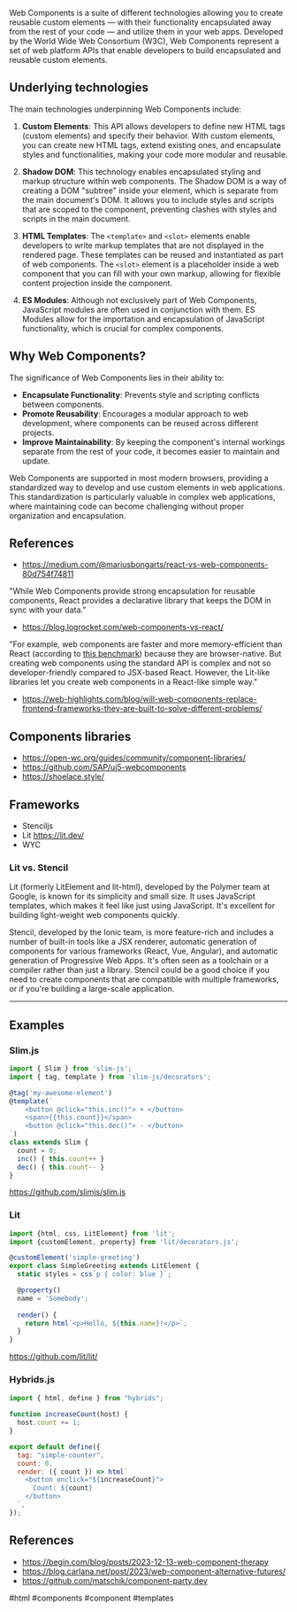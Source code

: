 Web Components is a suite of different technologies allowing you to create reusable custom elements — with their functionality encapsulated away from the rest of your code — and utilize them in your web apps. Developed by the World Wide Web Consortium (W3C), Web Components represent a set of web platform APIs that enable developers to build encapsulated and reusable custom elements. 

## Underlying technologies

The main technologies underpinning Web Components include:

1. **Custom Elements**: This API allows developers to define new HTML tags (custom elements) and specify their behavior. With custom elements, you can create new HTML tags, extend existing ones, and encapsulate styles and functionalities, making your code more modular and reusable.

2. **Shadow DOM**: This technology enables encapsulated styling and markup structure within web components. The Shadow DOM is a way of creating a DOM "subtree" inside your element, which is separate from the main document's DOM. It allows you to include styles and scripts that are scoped to the component, preventing clashes with styles and scripts in the main document.

3. **HTML Templates**: The `<template>` and `<slot>` elements enable developers to write markup templates that are not displayed in the rendered page. These templates can be reused and instantiated as part of web components. The `<slot>` element is a placeholder inside a web component that you can fill with your own markup, allowing for flexible content projection inside the component.

4. **ES Modules**: Although not exclusively part of Web Components, JavaScript modules are often used in conjunction with them. ES Modules allow for the importation and encapsulation of JavaScript functionality, which is crucial for complex components.

## Why Web Components?

The significance of Web Components lies in their ability to:

- **Encapsulate Functionality**: Prevents style and scripting conflicts between components.
- **Promote Reusability**: Encourages a modular approach to web development, where components can be reused across different projects.
- **Improve Maintainability**: By keeping the component's internal workings separate from the rest of your code, it becomes easier to maintain and update.

Web Components are supported in most modern browsers, providing a standardized way to develop and use custom elements in web applications. This standardization is particularly valuable in complex web applications, where maintaining code can become challenging without proper organization and encapsulation.

## References

- https://medium.com/@mariusbongarts/react-vs-web-components-80d754f74811

"While Web Components provide strong encapsulation for reusable components, React provides a declarative library that keeps the DOM in sync with your data."

- https://blog.logrocket.com/web-components-vs-react/

"For example, web components are faster and more memory-efficient than React (according to [this benchmark](https://krausest.github.io/js-framework-benchmark/)) because they are browser-native. But creating web components using the standard API is complex and not so developer-friendly compared to JSX-based React. However, the Lit-like libraries let you create web components in a React-like simple way."

- https://web-highlights.com/blog/will-web-components-replace-frontend-frameworks-they-are-built-to-solve-different-problems/

## Components libraries

- https://open-wc.org/guides/community/component-libraries/
- https://github.com/SAP/ui5-webcomponents
- https://shoelace.style/

## Frameworks

- Stenciljs
- Lit https://lit.dev/
- WYC

### Lit vs. Stencil

Lit (formerly LitElement and lit-html), developed by the Polymer team at Google, is known for its simplicity and small size. It uses JavaScript templates, which makes it feel like just using JavaScript. It's excellent for building light-weight web components quickly.

Stencil, developed by the Ionic team, is more feature-rich and includes a number of built-in tools like a JSX renderer, automatic generation of components for various frameworks (React, Vue, Angular), and automatic generation of Progressive Web Apps. It's often seen as a toolchain or a compiler rather than just a library. Stencil could be a good choice if you need to create components that are compatible with multiple frameworks, or if you're building a large-scale application.

---

## Examples

### Slim.js

```javascript
import { Slim } from 'slim-js';
import { tag, template } from 'slim-js/decorators';

@tag('my-awesome-element')
@template(`
    <button @click="this.inc()"> + </button>
    <span>{{this.count}}</span>
    <button @click="this.dec()"> - </button>
`)
class extends Slim {
  count = 0;
  inc() { this.count++ }
  dec() { this.count-- }
}
```

https://github.com/slimjs/slim.js

### Lit

```javascript
import {html, css, LitElement} from 'lit';
import {customElement, property} from 'lit/decorators.js';

@customElement('simple-greeting')
export class SimpleGreeting extends LitElement {
  static styles = css`p { color: blue }`;

  @property()
  name = 'Somebody';
  
  render() {
    return html`<p>Hello, ${this.name}!</p>`;
  }
}
```

https://github.com/lit/lit/


### Hybrids.js

```javascript
import { html, define } from "hybrids";
  
function increaseCount(host) {
  host.count += 1;
}

export default define({
  tag: "simple-counter",
  count: 0,
  render: ({ count }) => html`
    <button onclick="${increaseCount}">
      Count: ${count}
    </button>
  `,
});
```

## References

- https://begin.com/blog/posts/2023-12-13-web-component-therapy
- https://blog.carlana.net/post/2023/web-component-alternative-futures/
- https://github.com/matschik/component-party.dev

<!-- Keywords -->
#html #components #component #templates
<!-- /Keywords -->
